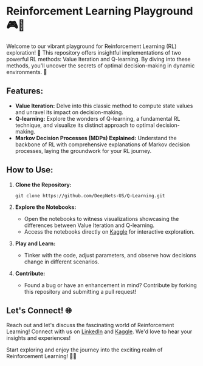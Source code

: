 # Reinforcement Learning Playground 🎮🤖

Welcome to our vibrant playground for Reinforcement Learning (RL) exploration! 🚀 This repository offers insightful implementations of two powerful RL methods: Value Iteration and Q-learning. By diving into these methods, you'll uncover the secrets of optimal decision-making in dynamic environments. 🌟

## Features:
- **Value Iteration:** Delve into this classic method to compute state values and unravel its impact on decision-making.
- **Q-learning:** Explore the wonders of Q-learning, a fundamental RL technique, and visualize its distinct approach to optimal decision-making.
- **Markov Decision Processes (MDPs) Explained:** Understand the backbone of RL with comprehensive explanations of Markov decision processes, laying the groundwork for your RL journey.

## How to Use:
1. **Clone the Repository:**
   ```
   git clone https://github.com/DeepNets-US/Q-Learning.git
   ```

2. **Explore the Notebooks:**
   - Open the notebooks to witness visualizations showcasing the differences between Value Iteration and Q-learning.
   - Access the notebooks directly on [Kaggle](https://www.kaggle.com/yourusername/your-notebook) for interactive exploration.

3. **Play and Learn:**
   - Tinker with the code, adjust parameters, and observe how decisions change in different scenarios.
   
4. **Contribute:**
   - Found a bug or have an enhancement in mind? Contribute by forking this repository and submitting a pull request!

## Let's Connect! 🌐
Reach out and let's discuss the fascinating world of Reinforcement Learning! Connect with us on [LinkedIn](https://www.linkedin.com/in/utkarsh-saxena-deepnets/) and [Kaggle](https://www.kaggle.com/utkarshsaxenadn). We'd love to hear your insights and experiences!

Start exploring and enjoy the journey into the exciting realm of Reinforcement Learning! 🎉✨
